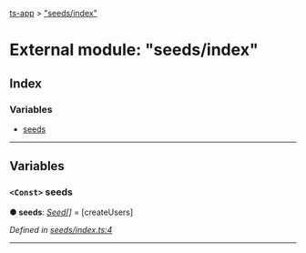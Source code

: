 [ts-app](../README.md) > ["seeds/index"](../modules/_seeds_index_.md)

# External module: "seeds/index"

## Index

### Variables

* [seeds](_seeds_index_.md#seeds)

---

## Variables

<a id="seeds"></a>

### `<Const>` seeds

**● seeds**: *[Seed](_seed_.md#seed)[]* =  [createUsers]

*Defined in [seeds/index.ts:4](https://github.com/jmeyers91/ts-app/blob/a37a505/src/seeds/index.ts#L4)*

___

